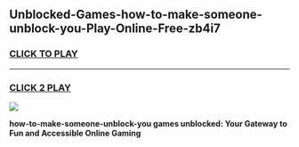 
## Unblocked-Games-how-to-make-someone-unblock-you-Play-Online-Free-zb4i7
<h3>
<a href="https://premium76.site?title=how-to-make-someone-unblock-you&ref=26A">CLICK TO PLAY</a></h3>
<hr>

<h3>
<a href="https://premium76.site?title=how-to-make-someone-unblock-you&ref=26A">CLICK 2 PLAY</a>
  
</h3>

<a href="https://premium76.site?title=how-to-make-someone-unblock-you&ref=26A"><img src="https://clearcache.store/games.png"></a>


**how-to-make-someone-unblock-you games unblocked: Your Gateway to Fun and Accessible Online Gaming**

